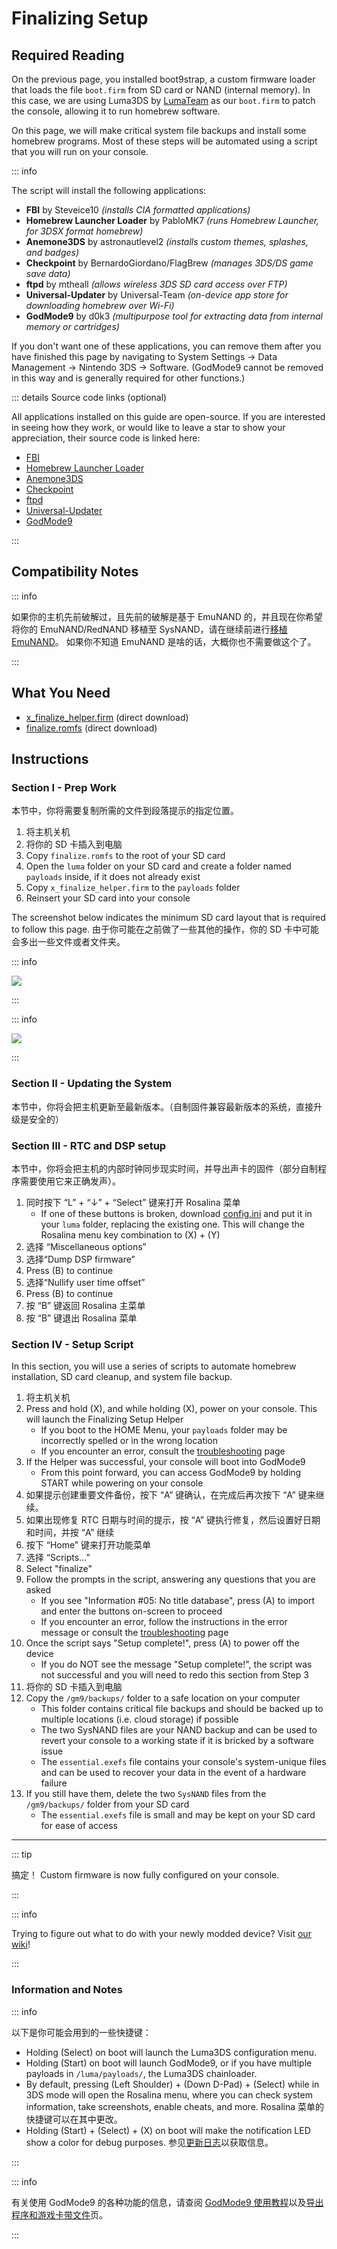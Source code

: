 # Finalizing Setup

## Required Reading

On the previous page, you installed boot9strap, a custom firmware loader that loads the file `boot.firm` from SD card or NAND (internal memory). In this case, we are using Luma3DS by [LumaTeam](https://github.com/LumaTeam/) as our `boot.firm` to patch the console, allowing it to run homebrew software.

On this page, we will make critical system file backups and install some homebrew programs. Most of these steps will be automated using a script that you will run on your console.

::: info

The script will install the following applications:

- **FBI** by Steveice10 _(installs CIA formatted applications)_
- **Homebrew Launcher Loader** by PabloMK7 _(runs Homebrew Launcher, for 3DSX format homebrew)_
- **Anemone3DS** by astronautlevel2 _(installs custom themes, splashes, and badges)_
- **Checkpoint** by BernardoGiordano/FlagBrew _(manages 3DS/DS game save data)_
- **ftpd** by mtheall _(allows wireless 3DS SD card access over FTP)_
- **Universal-Updater** by Universal-Team _(on-device app store for downloading homebrew over Wi-Fi)_
- **GodMode9** by d0k3 _(multipurpose tool for extracting data from internal memory or cartridges)_

If you don't want one of these applications, you can remove them after you have finished this page by navigating to System Settings -> Data Management -> Nintendo 3DS -> Software. (GodMode9 cannot be removed in this way and is generally required for other functions.)

::: details Source code links (optional)

All applications installed on this guide are open-source. If you are interested in seeing how they work, or would like to leave a star to show your appreciation, their source code is linked here:

- [FBI](https://github.com/lifehackerhansol/FBI)
- [Homebrew Launcher Loader](https://github.com/PabloMK7/homebrew_launcher_dummy)
- [Anemone3DS](https://github.com/astronautlevel2/Anemone3DS)
- [Checkpoint](https://github.com/bernardogiordano/checkpoint/releases)
- [ftpd](https://github.com/mtheall/ftpd)
- [Universal-Updater](https://github.com/Universal-Team/Universal-Updater/)
- [GodMode9](https://github.com/d0k3/GodMode9)

:::

## Compatibility Notes

::: info

如果你的主机先前破解过，且先前的破解是基于 EmuNAND 的，并且现在你希望将你的 EmuNAND/RedNAND 移植至 SysNAND，请在继续前进行[移植 EmuNAND](move-emunand)。 如果你不知道 EmuNAND 是啥的话，大概你也不需要做这个了。

:::

## What You Need

- [x_finalize_helper.firm](https://github.com/hacks-guide/finalize/releases/latest/download/x_finalize_helper.firm) (direct download)
- [finalize.romfs](https://github.com/hacks-guide/finalize/releases/latest/download/finalize.romfs) (direct download)

## Instructions

### Section I - Prep Work

本节中，你将需要复制所需的文件到段落提示的指定位置。

1. 将主机关机
2. 将你的 SD 卡插入到电脑
3. Copy `finalize.romfs` to the root of your SD card
4. Open the `luma` folder on your SD card and create a folder named `payloads` inside, if it does not already exist
5. Copy `x_finalize_helper.firm` to the `payloads` folder
6. Reinsert your SD card into your console

The screenshot below indicates the minimum SD card layout that is required to follow this page. 由于你可能在之前做了一些其他的操作，你的 SD 卡中可能会多出一些文件或者文件夹。

::: info

![](/images/screenshots/finalizing-root-layout.png)

:::

::: info

![](/images/screenshots/finalizing-luma-payloads.png)

:::

### Section II - Updating the System

本节中，你将会把主机更新至最新版本。（自制固件兼容最新版本的系统，直接升级是安全的）

<!--@include: ./_include/sysupdate.md -->

### Section III - RTC and DSP setup

本节中，你将会把主机的内部时钟同步现实时间，并导出声卡的固件（部分自制程序需要使用它来正确发声）。

1. 同时按下 “L” + “↓” + “Select” 键来打开 Rosalina 菜单
   - If one of these buttons is broken, download [config.ini](/assets/config.ini) and put it in your `luma` folder, replacing the existing one. This will change the Rosalina menu key combination to (X) + (Y)
2. 选择 “Miscellaneous options”
3. 选择“Dump DSP firmware”
4. Press (B) to continue
5. 选择“Nullify user time offset”
6. Press (B) to continue
7. 按 “B” 键返回 Rosalina 主菜单
8. 按 “B” 键退出 Rosalina 菜单

### Section IV - Setup Script

In this section, you will use a series of scripts to automate homebrew installation, SD card cleanup, and system file backup.

1. 将主机关机
2. Press and hold (X), and while holding (X), power on your console. This will launch the Finalizing Setup Helper
   - If you boot to the HOME Menu, your `payloads` folder may be incorrectly spelled or in the wrong location
   - If you encounter an error, consult the [troubleshooting](troubleshooting-finalizing-setup) page
3. If the Helper was successful, your console will boot into GodMode9
   - From this point forward, you can access GodMode9 by holding START while powering on your console
4. 如果提示创建重要文件备份，按下 “A” 键确认，在完成后再次按下 “A” 键来继续。
5. 如果出现修复 RTC 日期与时间的提示，按 “A” 键执行修复，然后设置好日期和时间，并按 “A” 继续
6. 按下 “Home” 键来打开功能菜单
7. 选择 “Scripts...”
8. Select "finalize"
9. Follow the prompts in the script, answering any questions that you are asked
   - If you see "Information #05: No title database", press (A) to import and enter the buttons on-screen to proceed
   - If you encounter an error, follow the instructions in the error message or consult the [troubleshooting](troubleshooting-finalizing-setup) page
10. Once the script says "Setup complete!", press (A) to power off the device
    - If you do NOT see the message "Setup complete!", the script was not successful and you will need to redo this section from Step 3
11. 将你的 SD 卡插入到电脑
12. Copy the `/gm9/backups/` folder to a safe location on your computer
    - This folder contains critical file backups and should be backed up to multiple locations (i.e. cloud storage) if possible
    - The two SysNAND files are your NAND backup and can be used to revert your console to a working state if it is bricked by a software issue
    - The `essential.exefs` file contains your console's system-unique files and can be used to recover your data in the event of a hardware failure
13. If you still have them, delete the two `SysNAND` files from the `/gm9/backups/` folder from your SD card
    - The `essential.exefs` file is small and may be kept on your SD card for ease of access

___

::: tip

搞定！ Custom firmware is now fully configured on your console.

:::

::: info

Trying to figure out what to do with your newly modded device? Visit [our wiki](https://wiki.hacks.guide/wiki/3DS:Things_to_do)!

:::

### Information and Notes

::: info

以下是你可能会用到的一些快捷键：

- Holding (Select) on boot will launch the Luma3DS configuration menu.
- Holding (Start) on boot will launch GodMode9, or if you have multiple payloads in `/luma/payloads/`, the Luma3DS chainloader.
- By default, pressing (Left Shoulder) + (Down D-Pad) + (Select) while in 3DS mode will open the Rosalina menu, where you can check system information, take screenshots, enable cheats, and more. Rosalina 菜单的快捷键可以在其中更改。
- Holding (Start) + (Select) + (X) on boot will make the notification LED show a color for debug purposes. 参见[更新日志](https://github.com/SciresM/boot9strap/releases/tag/1.4)以获取信息。

:::

::: info

有关使用 GodMode9 的各种功能的信息，请查阅 [GodMode9 使用教程](godmode9-usage)以及[导出程序和游戏卡带文件](dumping-titles-and-game-cartridges)页。

:::
